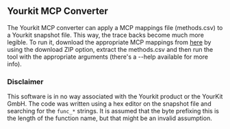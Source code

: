 ## Yourkit MCP Converter

The Yourkit MCP converter can apply a MCP mappings file (methods.csv) to a Yourkit snapshot file. This way, the trace 
backs become much more legible. To run it, download the appropriate MCP mappings from [here](http://export.mcpbot.bspk.rs/) 
by using the download ZIP option, extract the methods.csv and then run the tool with the appropriate arguments (there's 
a --help available for more info).

### Disclaimer

This software is in no way associated with the Yourkit product or the YourKit GmbH. The code was written using a hex 
editor on the snapshot file and searching for the `func_*` strings. It is assumed that the byte prefixing this is the 
length of the function name, but that might be an invalid assumption.  
